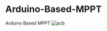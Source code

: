 # Arduino-Based-MPPT
Arduino Based MPPT
![pcb](https://user-images.githubusercontent.com/54251312/153775615-039d9ebd-36a7-46e5-94ff-7060cb6b1fc9.PNG)

